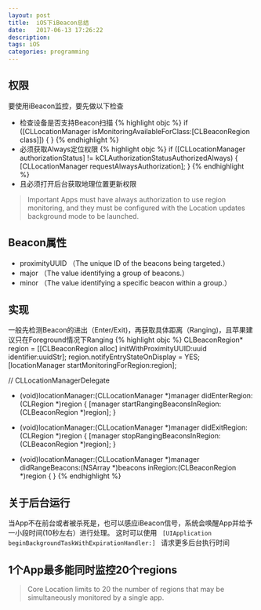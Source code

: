 ```yaml
---
layout: post
title:  iOS下iBeacon总结
date:   2017-06-13 17:26:22
description: 
tags: iOS
categories: programming
---
```


## 权限
要使用iBeacon监控，要先做以下检查
- 检查设备是否支持Beacon扫描
{% highlight objc %}
if ([CLLocationManager isMonitoringAvailableForClass:[CLBeaconRegion class]]) {
}
{% endhighlight %}
- 必须获取Always定位权限
{% highlight objc %}
if ([CLLocationManager authorizationStatus] != kCLAuthorizationStatusAuthorizedAlways) {
    [CLLocationManager requestAlwaysAuthorization];
}
{% endhighlight %}
- 且必须打开后台获取地理位置更新权限
> Important
Apps must have always authorization to use region monitoring, and they must be configured with the Location updates background mode to be launched.

## Beacon属性
- proximityUUID （The unique ID of the beacons being targeted.）
- major （The value identifying a group of beacons.）
- minor （The value identifying a specific beacon within a group.）

## 实现
一般先检测Beacon的进出（Enter/Exit)，再获取具体距离（Ranging)，且苹果建议只在Foreground情况下Ranging
{% highlight objc %}
CLBeaconRegion* region = [[CLBeaconRegion alloc] initWithProximityUUID:uuid identifier:uuidStr];
region.notifyEntryStateOnDisplay = YES;
[locationManager startMonitoringForRegion:region];

// CLLocationManagerDelegate
- (void)locationManager:(CLLocationManager *)manager didEnterRegion:(CLRegion *)region {
    [manager startRangingBeaconsInRegion:(CLBeaconRegion *)region];
}

- (void)locationManager:(CLLocationManager *)manager didExitRegion:(CLRegion *)region {
    [manager stopRangingBeaconsInRegion:(CLBeaconRegion *)region];
}

- (void)locationManager:(CLLocationManager *)manager didRangeBeacons:(NSArray *)beacons inRegion:(CLBeaconRegion *)region
{
}
{% endhighlight %}


## 关于后台运行
当App不在前台或者被杀死是，也可以感应iBeacon信号，系统会唤醒App并给予一小段时间(10秒左右）进行处理。
这时可以使用 `  [UIApplication beginBackgroundTaskWithExpirationHandler:]  ` 请求更多后台执行时间

## 1个App最多能同时监控20个regions
> Core Location limits to 20 the number of regions that may be simultaneously monitored by a single app.



